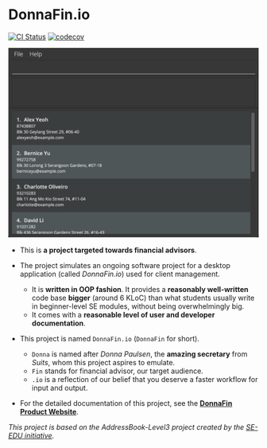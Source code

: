 # DonnaFin.io

[![CI Status](https://github.com/AY2122S1-CS2103T-W16-1/tp/actions/workflows/runAllChecks.yml/badge.svg)](https://github.com/AY2122S1-CS2103T-W16-1/tp/actions)
[![codecov](https://codecov.io/gh/AY2122S1-CS2103T-W16-1/tp/branch/master/graph/badge.svg?token=TI96BI7OBN)](https://codecov.io/gh/AY2122S1-CS2103T-W16-1/tp)

![Ui](docs/images/Ui.png)

* This is **a project targeted towards financial advisors**.<br>

* The project simulates an ongoing software project for a desktop application (called _DonnaFin.io_) used for client management.
  * It is **written in OOP fashion**. It provides a **reasonably well-written** code base **bigger** (around 6 KLoC) than what students usually write in beginner-level SE modules, without being overwhelmingly big.
  * It comes with a **reasonable level of user and developer documentation**.
* This project is named `DonnaFin.io` (`DonnaFin` for short).
  * `Donna` is named after _Donna Paulsen_, the **amazing secretary** from _Suits_, whom this project aspires to emulate.
  * `Fin` stands for financial advisor, our target audience.
  * `.io` is a reflection of our belief that you deserve a faster workflow for input and output.
* For the detailed documentation of this project, see the **[DonnaFin Product Website](https://ay2122s1-cs2103t-w16-1.github.io/tp/)**.

_This project is based on the AddressBook-Level3 project created by the [SE-EDU initiative](https://se-education.org)._
